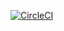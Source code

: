 [![CircleCI](https://circleci.com/gh/SergeantDart/sfg-recipes-manager/tree/master.svg?style=svg)](https://circleci.com/gh/SergeantDart/sfg-recipes-manager/tree/master)
